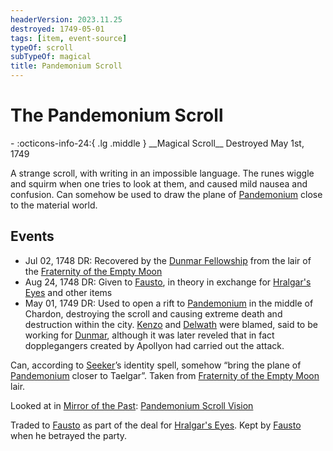 ```yaml
---
headerVersion: 2023.11.25
destroyed: 1749-05-01
tags: [item, event-source]
typeOf: scroll
subTypeOf: magical
title: Pandemonium Scroll
---
```

# The Pandemonium Scroll
<div class="grid cards ext-narrow-margin ext-one-column" markdown>
- :octicons-info-24:{ .lg .middle } __Magical Scroll__  
   Destroyed May 1st, 1749  
</div>


A strange scroll, with writing in an impossible language. The runes wiggle and squirm when one tries to look at them, and caused mild nausea and confusion. Can somehow be used to draw the plane of [Pandemonium](<../../../../cosmology/multiverse/spiritual-realms/other-realms/pandemonium.md>) close to the material world. 

## Events
- Jul 02, 1748 DR: Recovered by the [Dunmar Fellowship](<../../../../people/pcs/dunmar-fellowship/dunmar-fellowship.md>) from the lair of the [Fraternity of the Empty Moon](<../../../../groups/fraternity-of-the-empty-moon.md>)
- Aug 24, 1748 DR: Given to [Fausto](<../../../../people/chardonians/fausto.md>), in theory in exchange for [Hralgar's Eyes](<./hralgar-s-eyes.md>) and other items
- May 01, 1749 DR: Used to open a rift to [Pandemonium](<../../../../cosmology/multiverse/spiritual-realms/other-realms/pandemonium.md>) in the middle of Chardon, destroying the scroll and causing extreme death and destruction within the city. [Kenzo](<../../../../people/pcs/dunmar-fellowship/kenzo.md>) and [Delwath](<../../../../people/pcs/dunmar-fellowship/delwath.md>) were blamed, said to be working for [Dunmar](<../../../../gazetteer/greater-dunmar/realms/dunmar/dunmar.md>), although it was later reveled that in fact dopplegangers created by Apollyon had carried out the attack.


Can, according to [Seeker](<../../../../people/pcs/dunmar-fellowship/seeker.md>)’s identity spell, somehow “bring the plane of [Pandemonium](<../../../../cosmology/multiverse/spiritual-realms/other-realms/pandemonium.md>) closer to Taelgar”. Taken from [Fraternity of the Empty Moon](<../../../../groups/fraternity-of-the-empty-moon.md>) lair. 

Looked at in [Mirror of the Past](<./mirror-of-the-past.md>): [Pandemonium Scroll Vision](<../../mirror-visions/pandemonium-scroll-vision.md>)

Traded to [Fausto](<../../../../people/chardonians/fausto.md>) as part of the deal for [Hralgar's Eyes](<./hralgar-s-eyes.md>). Kept by [Fausto](<../../../../people/chardonians/fausto.md>) when he betrayed the party.


